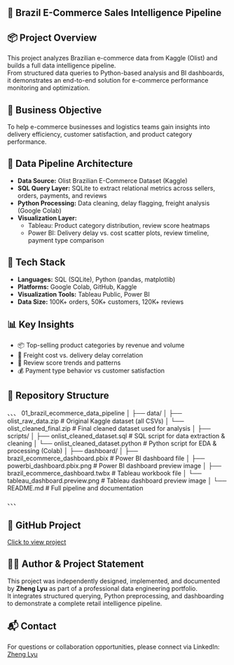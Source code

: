 ## 🛒 Brazil E-Commerce Sales Intelligence Pipeline

## 📦 Project Overview  
This project analyzes Brazilian e-commerce data from Kaggle (Olist) and builds a full data intelligence pipeline.  
From structured data queries to Python-based analysis and BI dashboards, it demonstrates an end-to-end solution for e-commerce performance monitoring and optimization.

## 🎯 Business Objective  
To help e-commerce businesses and logistics teams gain insights into delivery efficiency, customer satisfaction, and product category performance.

## 🧱 Data Pipeline Architecture  
- **Data Source:** Olist Brazilian E-Commerce Dataset (Kaggle)  
- **SQL Query Layer:** SQLite to extract relational metrics across sellers, orders, payments, and reviews  
- **Python Processing:** Data cleaning, delay flagging, freight analysis (Google Colab)  
- **Visualization Layer:**  
  - Tableau: Product category distribution, review score heatmaps  
  - Power BI: Delivery delay vs. cost scatter plots, review timeline, payment type comparison  

## 🧰 Tech Stack  
- **Languages:** SQL (SQLite), Python (pandas, matplotlib)  
- **Platforms:** Google Colab, GitHub, Kaggle  
- **Visualization Tools:** Tableau Public, Power BI  
- **Data Size:** 100K+ orders, 50K+ customers, 120K+ reviews  

## 📊 Key Insights  
- 📦 Top-selling product categories by revenue and volume  
- 🚚 Freight cost vs. delivery delay correlation  
- 💬 Review score trends and patterns  
- 💰 Payment type behavior vs customer satisfaction  

## 📁 Repository Structure

、、、
01_brazil_ecommerce_data_pipeline
│
├── data/
│ ├── olist_raw_data.zip                   # Original Kaggle dataset (all CSVs)
│ └── olist_cleaned_final.zip              # Final cleaned dataset used for analysis
│
├── scripts/
│ ├── onlist_cleaned_dataset.sql           # SQL script for data extraction & cleaning
│ └── onlist_cleaned_dataset.python        # Python script for EDA & processing (Colab)
│
├── dashboard/
│ ├── brazil_ecommerce_dashboard.pbix      # Power BI dashboard file
│ ├── powerbi_dashboard.pbix.png           # Power BI dashboard preview image
│ ├── brazil_ecommerce_dashboard.twbx      # Tableau workbook file
│ └── tableau_dashboard.preview.png        # Tableau dashboard preview image
│
└── README.md                              # Full pipeline and documentation

、、、


## 🔗 GitHub Project  
[Click to view project](https://github.com/ZhengLyu-Data/Lvzheng-Wuhan-Data/tree/main/01_brazil_ecommerce_data_pipeline)

## 🧑‍💻 Author & Project Statement  
This project was independently designed, implemented, and documented by **Zheng Lyu** as part of a professional data engineering portfolio.  
It integrates structured querying, Python preprocessing, and dashboarding to demonstrate a complete retail intelligence pipeline.

## 📬 Contact  
For questions or collaboration opportunities, please connect via LinkedIn:  
[Zheng Lyu](https://www.linkedin.com/in/zheng-lyu-951295323/)
